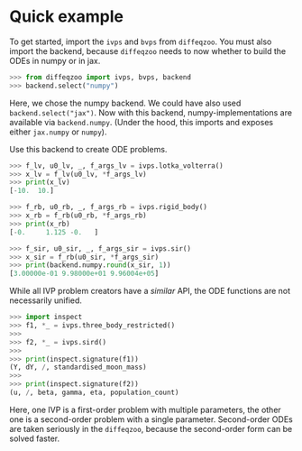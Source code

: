 # Quick example


To get started, import the `ivps` and `bvps` from `diffeqzoo`.
You must also import the backend, because `diffeqzoo` needs to now whether to build the ODEs in numpy or in jax.
```python
>>> from diffeqzoo import ivps, bvps, backend
>>> backend.select("numpy")

```
Here, we chose the numpy backend. We could have also used `backend.select("jax")`.
Now with this backend, numpy-implementations are available via `backend.numpy`.
(Under the hood, this imports and exposes either `jax.numpy` or `numpy`).

Use this backend to create ODE problems.

```python
>>> f_lv, u0_lv, _, f_args_lv = ivps.lotka_volterra()
>>> x_lv = f_lv(u0_lv, *f_args_lv)
>>> print(x_lv)
[-10.  10.]

```
```python
>>> f_rb, u0_rb, _, f_args_rb = ivps.rigid_body()
>>> x_rb = f_rb(u0_rb, *f_args_rb)
>>> print(x_rb)
[-0.     1.125 -0.   ]

```
```python
>>> f_sir, u0_sir, _, f_args_sir = ivps.sir()
>>> x_sir = f_rb(u0_sir, *f_args_sir)
>>> print(backend.numpy.round(x_sir, 1))
[3.00000e-01 9.98000e+01 9.96004e+05]

```

While all IVP problem creators have a _similar_ API, the ODE functions are not necessarily unified.

```python
>>> import inspect
>>> f1, *_ = ivps.three_body_restricted()
>>>
>>> f2, *_ = ivps.sird()
>>>
>>> print(inspect.signature(f1))
(Y, dY, /, standardised_moon_mass)
>>>
>>> print(inspect.signature(f2))
(u, /, beta, gamma, eta, population_count)

```
Here, one IVP is a first-order problem with multiple parameters, the other one is a second-order problem with a single parameter.
Second-order ODEs are taken seriously in the `diffeqzoo`, because the second-order form can be solved faster.
